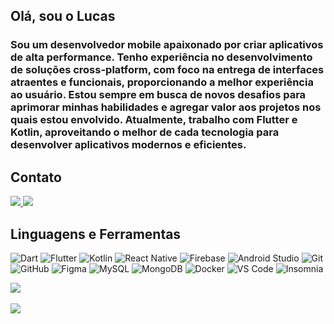 ## Olá, sou o Lucas
<h3> 
  Sou um desenvolvedor mobile apaixonado por criar aplicativos de alta performance. Tenho experiência no desenvolvimento de soluções cross-platform, com foco na entrega de interfaces atraentes e funcionais, proporcionando a melhor experiência ao usuário. Estou sempre em busca de novos desafios para aprimorar minhas habilidades e agregar valor aos projetos nos quais estou envolvido.
Atualmente, trabalho com Flutter e Kotlin, aproveitando o melhor de cada tecnologia para desenvolver aplicativos modernos e eficientes.
</h3>

## Contato
<div> 
  <a href="mailto:lucaspetruci100@gmail.com">
    <img src="https://img.shields.io/badge/-Gmail-D14836?style=for-the-badge&logo=gmail&logoColor=white" target="_blank">
  </a>
  <a href="https://www.linkedin.com/in/lucaspetruci/" target="_blank">
    <img src="https://img.shields.io/badge/-LinkedIn-%230077B5?style=for-the-badge&logo=linkedin&logoColor=white" target="_blank">
  </a> 
</div>

## Linguagens e Ferramentas  

<p align="left">
  <img src="https://img.shields.io/badge/Dart-0175C2?style=for-the-badge&logo=dart&logoColor=white" alt="Dart"/>
  <img src="https://img.shields.io/badge/Flutter-02569B?style=for-the-badge&logo=flutter&logoColor=white" alt="Flutter"/>
  <img src="https://img.shields.io/badge/Kotlin-0095D5?style=for-the-badge&logo=kotlin&logoColor=white" alt="Kotlin"/>
  <img src="https://img.shields.io/badge/React_Native-20232A?style=for-the-badge&logo=react&logoColor=61DAFB" alt="React Native"/>
  <img src="https://img.shields.io/badge/Firebase-FFCA28?style=for-the-badge&logo=firebase&logoColor=black" alt="Firebase"/>
  <img src="https://img.shields.io/badge/Android_Studio-3DDC84?style=for-the-badge&logo=android-studio&logoColor=white" alt="Android Studio"/>
  <img src="https://img.shields.io/badge/Git-F05032?style=for-the-badge&logo=git&logoColor=white" alt="Git"/>
  <img src="https://img.shields.io/badge/GitHub-181717?style=for-the-badge&logo=github&logoColor=white" alt="GitHub"/>
  <img src="https://img.shields.io/badge/Figma-F24E1E?style=for-the-badge&logo=figma&logoColor=white" alt="Figma"/>
  <img src="https://img.shields.io/badge/MySQL-4479A1?style=for-the-badge&logo=mysql&logoColor=white" alt="MySQL"/>
  <img src="https://img.shields.io/badge/MongoDB-47A248?style=for-the-badge&logo=mongodb&logoColor=white" alt="MongoDB"/>
  <img src="https://img.shields.io/badge/Docker-2496ED?style=for-the-badge&logo=docker&logoColor=white" alt="Docker"/>
  <img src="https://img.shields.io/badge/VS_Code-007ACC?style=for-the-badge&logo=visual-studio-code&logoColor=white" alt="VS Code"/>
  <img src="https://img.shields.io/badge/Insomnia-4000BF?style=for-the-badge&logo=insomnia&logoColor=white" alt="Insomnia"/>
</p>

<a href="https://github.com/anuraghazra/github-readme-stats">
  <img src="https://github-readme-stats.vercel.app/api?username=LucasPetruci&theme=default&show_icons=true&include_all_commits=true" />
</a>

<br>
<br>

<a href="https://github.com/anuraghazra/github-readme-stats">
  <img src="https://github-readme-stats.vercel.app/api/top-langs/?username=LucasPetruci&theme=default&hide_border=true" />
</a>
